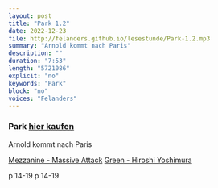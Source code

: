 ```yaml
---
layout: post
title: "Park 1.2"
date: 2022-12-23
file: http://felanders.github.io/lesestunde/Park-1.2.mp3
summary: "Arnold kommt nach Paris"
description: ""
duration: "7:53" 
length: "5721086"
explicit: "no" 
keywords: "Park"
block: "no" 
voices: "Felanders"
---
```


### Park [hier kaufen](https://www.suhrkamp.de/buch/marius-goldhorn-park-t-9783518127643)

Arnold kommt nach Paris

[Mezzanine - Massive Attack](https://open.spotify.com/album/49MNmJhZQewjt06rpwp6QR)
[Green - Hiroshi Yoshimura](https://open.spotify.com/album/07KJ48Y7pbXvz3Q4H44GZl)

p 14-19
p 14-19